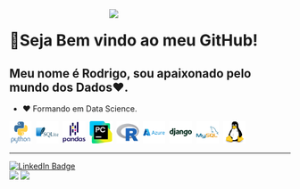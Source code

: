 <img src = "giphy (2).gif"   width = "325px" align = "right"> 

# 🤩Seja Bem vindo ao meu GitHub! 

Meu nome é Rodrigo,  sou apaixonado pelo mundo dos Dados❤. 
---

- ❤  Formando em Data Science.

<div>
  <img src="https://github.com/devicons/devicon/blob/master/icons/python/python-original-wordmark.svg" title="Python" alt="Python" width="40" height="40"/>&nbsp;
  <img src="https://github.com/devicons/devicon/blob/master/icons/sqlite/sqlite-original-wordmark.svg" title="SQLite" alt="SQL" width="40" height="40"/>&nbsp;
  <img src="https://github.com/devicons/devicon/blob/master/icons/pandas/pandas-original-wordmark.svg" title="Pandas" alt="Pandas" width="40" height="40"/>&nbsp;
  <img src="https://github.com/devicons/devicon/blob/master/icons/pycharm/pycharm-original.svg" title="PyCharm" alt="PyCharm" width="40" height="40"/>&nbsp;
  <img src="https://github.com/devicons/devicon/blob/master/icons/r/r-original.svg" title="Linguagem R" alt="R" width="40" height="40"/>&nbsp;
  <img src="https://github.com/devicons/devicon/blob/master/icons/azure/azure-original-wordmark.svg" title="Azuere" alt="Azure" width="40" height="40"/>&nbsp;
  <img src="https://github.com/devicons/devicon/blob/master/icons/django/django-plain-wordmark.svg" title="Django" alt="Django" width="40" height="40"/>&nbsp;
  <img src="https://github.com/devicons/devicon/blob/master/icons/mysql/mysql-original-wordmark.svg" title="mysql" alt="mysql" width="40" height="40"/>&nbsp;
  <img src="https://github.com/devicons/devicon/blob/master/icons/linux/linux-original.svg" title="Linux" alt="Linux" width="40" height="40"/>&nbsp;
  

  
</div>

---



<div id="badges">
  <a href = "https://www.linkedin.com/in/rodriggo-nascimento-81b66659/">
    <img src="https://img.shields.io/badge/LinkedIn-blue?style=for-the-badge&logo=linkedin&logoColor=white" alt="LinkedIn Badge"/>
  </a>
 
</div>




<div align = "left">
<img height = "200em" src="https://github-readme-stats.vercel.app/api/top-langs/?username=Rodriggo1987&show_icons=true&theme=bear&count_private=true"/>
<img height = "200em" src="https://github-readme-stats.vercel.app/api?username=Rodriggo1987&show_icons=true&show_icons=true&theme=bear&count_private=true" />
 
</div>



